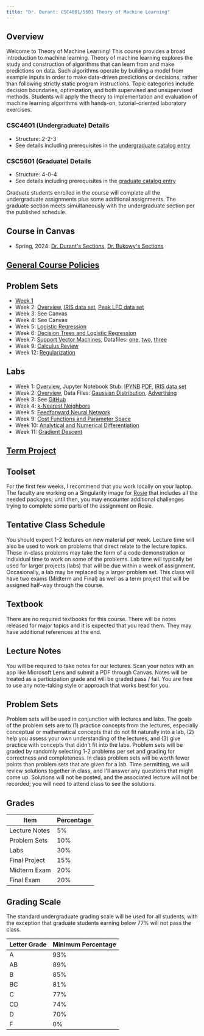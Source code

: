 ```yaml
---
title: "Dr. Durant: CSC4601/5601 Theory of Machine Learning"
---
```


## Overview

Welcome to Theory of Machine Learning! This course provides a broad introduction to
machine learning. Theory of machine learning explores the study and construction of algorithms
that can learn from and make predictions on data. Such algorithms operate by building a model
from example inputs in order to make data-driven predictions or decisions, rather than following
strictly static program instructions. Topic categories include decision boundaries, optimization,
and both supervised and unsupervised methods. Students will apply the theory to
implementation and evaluation of machine learning algorithms with hands-on, tutorial-oriented
laboratory exercises.

### CSC4601 (Undergraduate) Details
* Structure: 2-2-3
* See details including prerequisites in the [undergraduate catalog entry](https://catalog.msoe.edu/preview_course.php?catoid=35&coid=40224)

### CSC5601 (Graduate) Details
* Structure: 4-0-4
* See details including prerequisites in the [graduate catalog entry](https://catalog.msoe.edu/preview_course.php?catoid=36&coid=41215&print)

Graduate students enrolled in the course will complete all the undergraduate assignments plus some additional assignments. The graduate section meets simultaneously with the undergraduate section per the published schedule.

## Course in Canvas
* Spring, 2024: [Dr. Durant's Sections](https://msoe.instructure.com/courses/18316), [Dr. Bukowy's Sections](https://msoe.instructure.com/courses/18360)

## [General Course Policies](../policies.html)

## Problem Sets
* [Week 1](ps/week01.pdf)
* Week 2: [Overview](ps/week02.pdf), [IRIS data set](lab/01/IRIS.csv), [Peak LFC data set](ps/peak_lfc.csv)
* Week 3: See Canvas
* Week 4: See Canvas
* Week 5: [Logistic Regression](ps/05/)
* Week 6: [Decision Trees and Logistic Regression](ps/06/)
* Week 7: [Support Vector Machines](ps/07/), Datafiles: [one](ps/07/Kernel_Problem_1.csv), [two](ps/07/Kernel_Problem_2.csv), [three](ps/07/Kernel_Problem_3.csv)
* Week 9: [Calculus Review](ps/09/)
* Week 12: [Regularization](ps/12/)

## Labs
* Week 1: [Overview](lab/01/lab01.pdf), Jupyter Notebook Stub: [IPYNB](lab/01/username_lab01_stub.ipynb) [PDF](lab/01/username_lab01_stub.pdf), [IRIS data set](lab/01/IRIS.csv)
* Week 2: [Overview](lab/02/lab02.pdf), Data Files: [Gaussian Distribution](lab/02/gaussdist.csv), [Advertising](lab/02/advertising.csv)
* Week 3: See [GitHub](https://github.com/edurant/msoe/tree/master/csc4601/lab-03)
* Week 4: [k-Nearest Neighbors](lab/04/)
* Week 5: [Feedforward Neural Network](lab/05/)
* Week 9: [Cost Functions and Parameter Space](lab/09/)
* Week 10: [Analytical and Numerical Differentiation](lab/10/)
* Week 11: [Gradient Descent](lab/11/)

## [Term Project](project.html)

## Toolset

For the first few weeks, I recommend that you work locally on your laptop. The faculty are working on a Singularity image for [Rosie](https://docs.hpc.msoe.edu/) that includes all the needed packages; until then, you may encounter additional challenges trying to complete some parts of the assignment on Rosie.

## Tentative Class Schedule
You should expect 1-2 lectures on new material per week. Lecture time will also be used to work
on problems that direct relate to the lecture topics. These in-class problems may take the form of
a code demonstration or individual time to work on some of the problems. Lab time will
typically be used for larger projects (labs) that will be due within a week of assignment.
Occasionally, a lab may be replaced by a larger problem set. This class will have two exams
(Midterm and Final) as well as a term project that will be assigned half-way through the course.

## Textbook
There are no required textbooks for this course.
There will be notes released for major topics and it is expected that you read them. They may
have additional references at the end.

## Lecture Notes
You will be required to take notes for our lectures. Scan your notes with an app like Microsoft
Lens and submit a PDF through Canvas. Notes will be treated as a participation grade and will be
graded pass / fail. You are free to use any note-taking style or approach that works best for you.

## Problem Sets
Problem sets will be used in conjunction with lectures and labs. The goals of the problem sets are
to (1) practice concepts from the lectures, especially conceptual or mathematical concepts that do
not fit naturally into a lab, (2) help you assess your own understanding of the lectures, and (3)
give practice with concepts that didn't fit into the labs. Problem sets will be graded by randomly
selecting 1-2 problems per set and grading for correctness and completeness. In class problem
sets will be worth fewer points than problem sets that are given for a lab. Time permitting, we
will review solutions together in class, and I'll answer any questions that might come up.
Solutions will not be posted, and the associated lecture will not be recorded; you will need to
attend class to see the solutions.

## Grades

Item | Percentage
--- | ---
Lecture Notes | 5%
Problem Sets | 10%
Labs | 30%
Final Project | 15%
Midterm Exam | 20%
Final Exam | 20%

## Grading Scale

The standard undergraduate grading scale will be used for all students, with the exception that graduate students earning below 77% will not pass the class.

Letter Grade | Minimum Percentage
--- | ---
A | 93%
AB | 89%
B | 85%
BC | 81%
C | 77%
CD | 74%
D | 70%
F | 0%
